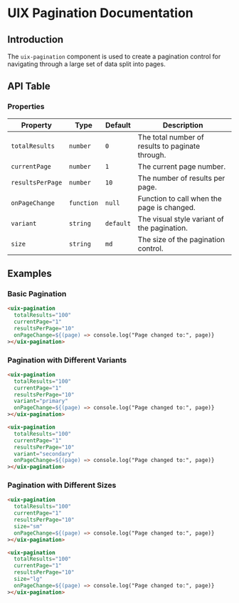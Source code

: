 # UIX Pagination Documentation

## Introduction
The `uix-pagination` component is used to create a pagination control for navigating through a large set of data split into pages.

## API Table

### Properties

| Property       | Type      | Default     | Description                                         |
|----------------|-----------|-------------|-----------------------------------------------------|
| `totalResults` | `number`  | `0`         | The total number of results to paginate through.    |
| `currentPage`  | `number`  | `1`         | The current page number.                            |
| `resultsPerPage` | `number`| `10`        | The number of results per page.                     |
| `onPageChange` | `function`| `null`      | Function to call when the page is changed.          |
| `variant`      | `string`  | `default`   | The visual style variant of the pagination.         |
| `size`         | `string`  | `md`        | The size of the pagination control.                 |

## Examples

### Basic Pagination
```html
<uix-pagination
  totalResults="100"
  currentPage="1"
  resultsPerPage="10"
  onPageChange=${(page) => console.log("Page changed to:", page)}
></uix-pagination>
```

### Pagination with Different Variants
```html
<uix-pagination
  totalResults="100"
  currentPage="1"
  resultsPerPage="10"
  variant="primary"
  onPageChange=${(page) => console.log("Page changed to:", page)}
></uix-pagination>

<uix-pagination
  totalResults="100"
  currentPage="1"
  resultsPerPage="10"
  variant="secondary"
  onPageChange=${(page) => console.log("Page changed to:", page)}
></uix-pagination>
```

### Pagination with Different Sizes
```html
<uix-pagination
  totalResults="100"
  currentPage="1"
  resultsPerPage="10"
  size="sm"
  onPageChange=${(page) => console.log("Page changed to:", page)}
></uix-pagination>

<uix-pagination
  totalResults="100"
  currentPage="1"
  resultsPerPage="10"
  size="lg"
  onPageChange=${(page) => console.log("Page changed to:", page)}
></uix-pagination>
```